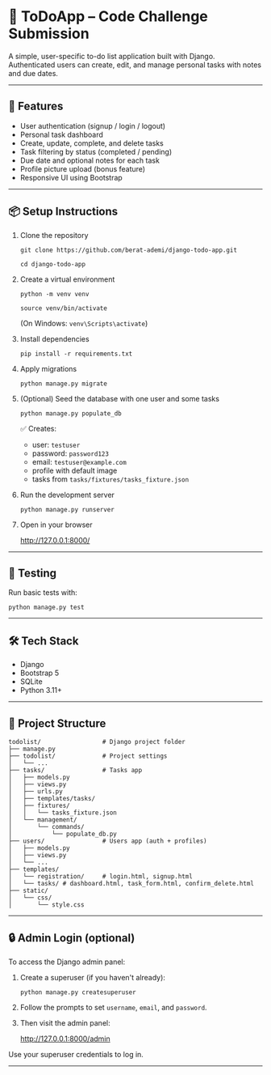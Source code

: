 # 📝 ToDoApp – Code Challenge Submission

A simple, user-specific to-do list application built with Django. Authenticated users can create, edit, and manage personal tasks with notes and due dates.

---

## 🚀 Features

- User authentication (signup / login / logout)
- Personal task dashboard
- Create, update, complete, and delete tasks
- Task filtering by status (completed / pending)
- Due date and optional notes for each task
- Profile picture upload (bonus feature)
- Responsive UI using Bootstrap

---

## 📦 Setup Instructions

1. Clone the repository

   `git clone https://github.com/berat-ademi/django-todo-app.git`

   `cd django-todo-app`

2. Create a virtual environment

   `python -m venv venv`

   `source venv/bin/activate`

   (On Windows: `venv\Scripts\activate`)

3. Install dependencies

   `pip install -r requirements.txt`

4. Apply migrations

   `python manage.py migrate`

5. (Optional) Seed the database with one user and some tasks

   `python manage.py populate_db`

   ✅ Creates:
   - user: `testuser`
   - password: `password123`
   - email: `testuser@example.com`
   - profile with default image
   - tasks from `tasks/fixtures/tasks_fixture.json`

6. Run the development server

   `python manage.py runserver`

7. Open in your browser

   http://127.0.0.1:8000/

---

## 🧪 Testing

Run basic tests with:

   `python manage.py test`


---

## 🛠️ Tech Stack

- Django
- Bootstrap 5
- SQLite
- Python 3.11+

---

## 📁 Project Structure

```plaintext
todolist/                 # Django project folder
├── manage.py
├── todolist/             # Project settings
│   └── ...
├── tasks/                # Tasks app
│   ├── models.py
│   ├── views.py
│   ├── urls.py
│   ├── templates/tasks/
│   ├── fixtures/
│   │   └── tasks_fixture.json
│   └── management/
│       └── commands/
│           └── populate_db.py
├── users/                # Users app (auth + profiles)
│   ├── models.py
│   ├── views.py
│   └── ...
├── templates/
│   └── registration/     # login.html, signup.html
│   └── tasks/ # dashboard.html, task_form.html, confirm_delete.html
├── static/
│   └── css/
│       └── style.css
```

---

## 🔒 Admin Login (optional)

To access the Django admin panel:

1. Create a superuser (if you haven't already):

   `python manage.py createsuperuser`

2. Follow the prompts to set `username`, `email`, and `password`.

3. Then visit the admin panel:

   http://127.0.0.1:8000/admin

Use your superuser credentials to log in.

---